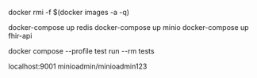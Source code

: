 docker rmi -f $(docker images -a -q)

docker-compose up redis
docker-compose up minio
docker-compose up fhir-api

docker compose --profile test run --rm tests

localhost:9001   minioadmin/minioadmin123